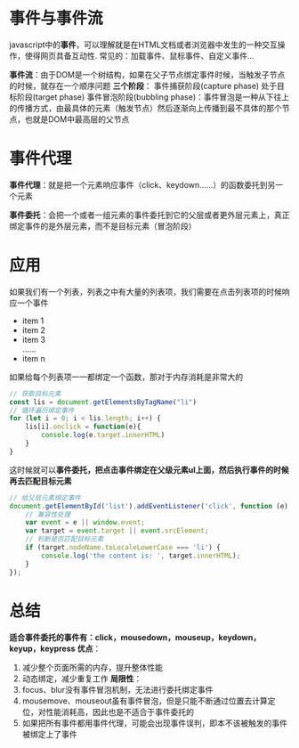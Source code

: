 # 事件与事件流
javascript中的**事件**，可以理解就是在HTML文档或者浏览器中发生的一种交互操作，使得网页具备互动性.
常见的：加载事件、鼠标事件、自定义事件...

**事件流**：由于DOM是一个树结构，如果在父子节点绑定事件时候，当触发子节点的时候，就存在一个顺序问题
**三个阶段**：
事件捕获阶段(capture phase)
处于目标阶段(target phase)
事件冒泡阶段(bubbling phase)：事件冒泡是一种从下往上的传播方式，由最具体的元素（触发节点）然后逐渐向上传播到最不具体的那个节点，也就是DOM中最高层的父节点

# 事件代理
**事件代理**：就是把一个元素响应事件（click、keydown......）的函数委托到另一个元素

**事件委托**：会把一个或者一组元素的事件委托到它的父层或者更外层元素上，真正绑定事件的是外层元素，而不是目标元素（冒泡阶段）

# 应用
如果我们有一个列表，列表之中有大量的列表项，我们需要在点击列表项的时候响应一个事件

<ul id="list">
  <li>item 1</li>
  <li>item 2</li>
  <li>item 3</li>
  ......
  <li>item n</li>
</ul>
如果给每个列表项一一都绑定一个函数，那对于内存消耗是非常大的

```javascript
// 获取目标元素
const lis = document.getElementsByTagName("li")
// 循环遍历绑定事件
for (let i = 0; i < lis.length; i++) {
    lis[i].onclick = function(e){
        console.log(e.target.innerHTML)
    }
}
```
这时候就可以**事件委托，把点击事件绑定在父级元素ul上面，然后执行事件的时候再去匹配目标元素**
```javascript
// 给父层元素绑定事件
document.getElementById('list').addEventListener('click', function (e) {
    // 兼容性处理
    var event = e || window.event;
    var target = event.target || event.srcElement;
    // 判断是否匹配目标元素
    if (target.nodeName.toLocaleLowerCase === 'li') {
        console.log('the content is: ', target.innerHTML);
    }
});
```

# 总结
**适合事件委托的事件有：click，mousedown，mouseup，keydown，keyup，keypress**
**优点**：
1. 减少整个页面所需的内存，提升整体性能
2. 动态绑定，减少重复工作
**局限性**：
1. focus、blur没有事件冒泡机制，无法进行委托绑定事件
2. mousemove、mouseout虽有事件冒泡，但是只能不断通过位置去计算定位，对性能消耗高，因此也是不适合于事件委托的
3. 如果把所有事件都用事件代理，可能会出现事件误判，即本不该被触发的事件被绑定上了事件


